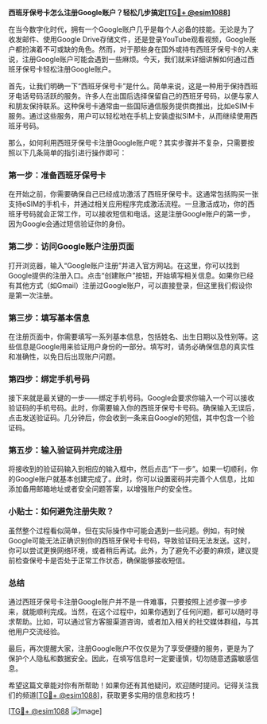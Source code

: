 **西班牙保号卡怎么注册Google账户？轻松几步搞定[[TG💪+ @esim1088](https://t.me/s/esim1088)]**

在当今数字化时代，拥有一个Google账户几乎是每个人必备的技能。无论是为了收发邮件、使用Google Drive存储文件，还是登录YouTube观看视频，Google账户都扮演着不可或缺的角色。然而，对于那些身在国外或持有西班牙保号卡的人来说，注册Google账户可能会遇到一些麻烦。今天，我们就来详细讲解如何通过西班牙保号卡轻松注册Google账户。

首先，让我们明确一下“西班牙保号卡”是什么。简单来说，这是一种用于保持西班牙电话号码活跃的服务。许多人在出国后选择保留自己的西班牙号码，以便与家人和朋友保持联系。这种保号卡通常由一些国际通信服务提供商推出，比如eSIM卡服务。通过这些服务，用户可以轻松地在手机上安装虚拟SIM卡，从而继续使用西班牙号码。

那么，如何利用西班牙保号卡注册Google账户呢？其实步骤并不复杂，只需要按照以下几条简单的指引进行操作即可：

### 第一步：准备西班牙保号卡

在开始之前，你需要确保自己已经成功激活了西班牙保号卡。这通常包括购买一张支持eSIM的手机卡，并通过相关应用程序完成激活流程。一旦激活成功，你的西班牙号码就会正常工作，可以接收短信和电话。这是注册Google账户的第一步，因为Google会通过短信验证你的身份。

### 第二步：访问Google账户注册页面

打开浏览器，输入“Google账户注册”并进入官方网站。在这里，你可以找到Google提供的注册入口。点击“创建账户”按钮，开始填写相关信息。如果你已经有其他方式（如Gmail）注册过Google账户，可以直接登录，但这里我们假设你是第一次注册。

### 第三步：填写基本信息

在注册页面中，你需要填写一系列基本信息，包括姓名、出生日期以及性别等。这些信息是Google用来验证用户身份的一部分。填写时，请务必确保信息的真实性和准确性，以免日后出现账户问题。

### 第四步：绑定手机号码

接下来就是最关键的一步——绑定手机号码。Google会要求你输入一个可以接收验证码的手机号码。此时，你需要输入你的西班牙保号卡号码。确保输入无误后，点击发送验证码。几分钟后，你会收到一条来自Google的短信，其中包含一个验证码。

### 第五步：输入验证码并完成注册

将接收到的验证码输入到相应的输入框中，然后点击“下一步”。如果一切顺利，你的Google账户就基本创建完成了。此时，你可以设置密码并完善个人信息，比如添加备用邮箱地址或者安全问题答案，以增强账户的安全性。

### 小贴士：如何避免注册失败？

虽然整个过程看似简单，但在实际操作中可能会遇到一些问题。例如，有时候Google可能无法正确识别你的西班牙保号卡号码，导致验证码无法发送。这时，你可以尝试更换网络环境，或者稍后再试。此外，为了避免不必要的麻烦，建议提前检查保号卡是否处于正常工作状态，确保能够接收短信。

### 总结

通过西班牙保号卡注册Google账户并不是一件难事，只要按照上述步骤一步步来，就能顺利完成。当然，在这个过程中，如果你遇到了任何问题，都可以随时寻求帮助。比如，可以通过官方客服渠道咨询，或者加入相关的社交媒体群组，与其他用户交流经验。

最后，再次提醒大家，注册Google账户不仅仅是为了享受便捷的服务，更是为了保护个人隐私和数据安全。因此，在填写信息时一定要谨慎，切勿随意透露敏感信息。

希望这篇文章能对你有所帮助！如果你还有其他疑问，欢迎随时提问。记得关注我们的频道[[TG💪+ @esim1088](https://t.me/s/esim1088)]，获取更多实用的信息和技巧！

[[TG💪+ @esim1088](https://t.me/s/esim1088) ![Image](https://i.postimg.cc/4NQfJmqS/Snipaste-2025-05-13-00-14-12.png)]